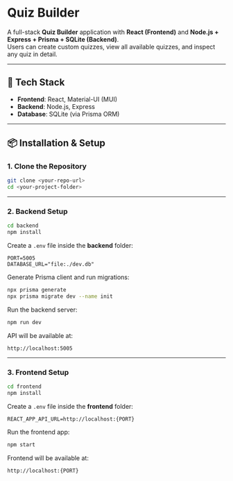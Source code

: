 # Quiz Builder

A full-stack **Quiz Builder** application with **React (Frontend)** and **Node.js + Express + Prisma + SQLite (Backend)**.  
Users can create custom quizzes, view all available quizzes, and inspect any quiz in detail.

---

## 🚀 Tech Stack

- **Frontend**: React, Material-UI (MUI)
- **Backend**: Node.js, Express
- **Database**: SQLite (via Prisma ORM)

---

## 📦 Installation & Setup

### 1. Clone the Repository
```bash
git clone <your-repo-url>
cd <your-project-folder>
```

---

### 2. Backend Setup
```bash
cd backend
npm install
```

Create a `.env` file inside the **backend** folder:
```env
PORT=5005
DATABASE_URL="file:./dev.db"
```

Generate Prisma client and run migrations:
```bash
npx prisma generate
npx prisma migrate dev --name init
```

Run the backend server:
```bash
npm run dev
```

API will be available at:
```
http://localhost:5005
```

---

### 3. Frontend Setup
```bash
cd frontend
npm install
```

Create a `.env` file inside the **frontend** folder:
```env
REACT_APP_API_URL=http://localhost:{PORT}
```

Run the frontend app:
```bash
npm start
```

Frontend will be available at:
```
http://localhost:{PORT}
```
